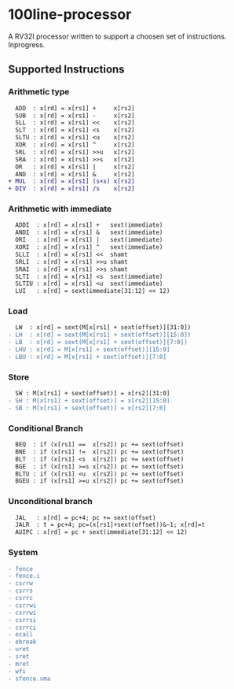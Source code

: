 # 100line-processor
A RV32I processor written to support a choosen set of instructions. Inprogress. 

## Supported Instructions

### Arithmetic type
```diff
  ADD  : x[rd] = x[rs1] +     x[rs2]
  SUB  : x[rd] = x[rs1] -     x[rs2]
  SLL  : x[rd] = x[rs1] <<    x[rs2]
  SLT  : x[rd] = x[rs1] <s    x[rs2]
  SLTU : x[rd] = x[rs1] <u    x[rs2]
  XOR  : x[rd] = x[rs1] ^     x[rs2]
  SRL  : x[rd] = x[rs1] >>u   x[rs2]
  SRA  : x[rd] = x[rs1] >>s   x[rs2]
  OR   : x[rd] = x[rs1] |     x[rs2]
  AND  : x[rd] = x[rs1] &     x[rs2]
+ MUL  : x[rd] = x[rs1] (s×s) x[rs2]
+ DIV  : x[rd] = x[rs1] /s    x[rs2]
```

### Arithmetic with immediate
```diff
  ADDI  : x[rd] = x[rs1] +   sext(immediate)
  ANDI  : x[rd] = x[rs1] &   sext(immediate)
  ORI   : x[rd] = x[rs1] |   sext(immediate)
  XORI  : x[rd] = x[rs1] ^   sext(immediate)
  SLLI  : x[rd] = x[rs1] <<  shamt
  SRLI  : x[rd] = x[rs1] >>u shamt
  SRAI  : x[rd] = x[rs1] >>s shamt
  SLTI  : x[rd] = x[rs1] <s  sext(immediate)
  SLTIU : x[rd] = x[rs1] <u  sext(immediate)
  LUI   : x[rd] = sext(immediate[31:12] << 12)
```


### Load

```diff
  LW  : x[rd] = sext(M[x[rs1] + sext(offset)][31:0])
- LH  : x[rd] = sext(M[x[rs1] + sext(offset)][15:0])
- LB  : x[rd] = sext(M[x[rs1] + sext(offset)][7:0])
- LHU : x[rd] = M[x[rs1] + sext(offset)][15:0]
- LBU : x[rd] = M[x[rs1] + sext(offset)][7:0]
```

### Store 
```diff
  SW : M[x[rs1] + sext(offset)] = x[rs2][31:0]
- SH : M[x[rs1] + sext(offset)] = x[rs2][15:0]
- SB : M[x[rs1] + sext(offset)] = x[rs2][7:0]
```

### Conditional Branch
```diff
  BEQ  : if (x[rs1] ==  x[rs2]) pc += sext(offset)
  BNE  : if (x[rs1] !=  x[rs2]) pc += sext(offset)
  BLT  : if (x[rs1] <s  x[rs2]) pc += sext(offset)
  BGE  : if (x[rs1] >=s x[rs2]) pc += sext(offset)
  BLTU : if (x[rs1] <u  x[rs2]) pc += sext(offset)
  BGEU : if (x[rs1] >=u x[rs2]) pc += sext(offset)
```

### Unconditional branch
```diff
  JAL   : x[rd] = pc+4; pc += sext(offset)
  JALR  : t = pc+4; pc=(x[rs1]+sext(offset))&∼1; x[rd]=t
  AUIPC : x[rd] = pc + sext(immediate[31:12] << 12)
```

### System
```diff
- fence
- fence.i
- csrrw
- csrrs
- csrrc
- csrrwi
- csrrwi
- csrrsi
- csrrci
- ecall
- ebreak
- uret
- sret
- mret
- wfi
- sfence.vma
```